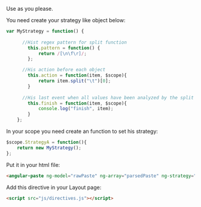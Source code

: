 Use as you please.

You need create your strategy like object below:

```js
var MyStrategy = function() {
      
      //Hist regex pattern for split function
	    this.pattern = function() {	    
	        return /[\n\f\r]/;
	    };

      //His action before each object
	    this.action = function(item, $scope){
    		return item.split("\t")[0];
	    }
     
      //His last event when all values have been analyzed by the split function
	    this.finish = function(item, $scope){
	    	console.log("finish", item);
	    }
	};
```
In your scope you need create an function to set his strategy:

```js
$scope.StrategyA = function(){
	return new MyStrategy();
};
````
Put it in your html file:

```html
<angular-paste ng-model="rawPaste" ng-array="parsedPaste" ng-strategy="StrategyA()"/>
```

Add this directive in your Layout page:

```html
<script src="js/directives.js"></script>
```
